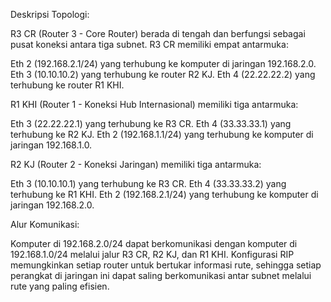 Deskripsi Topologi:

R3 CR (Router 3 - Core Router) berada di tengah dan berfungsi sebagai pusat koneksi antara tiga subnet. R3 CR memiliki empat antarmuka:

Eth 2 (192.168.2.1/24) yang terhubung ke komputer di jaringan 192.168.2.0.
Eth 3 (10.10.10.2) yang terhubung ke router R2 KJ.
Eth 4 (22.22.22.2) yang terhubung ke router R1 KHI.

R1 KHI (Router 1 - Koneksi Hub Internasional) memiliki tiga antarmuka:

Eth 3 (22.22.22.1) yang terhubung ke R3 CR.
Eth 4 (33.33.33.1) yang terhubung ke R2 KJ.
Eth 2 (192.168.1.1/24) yang terhubung ke komputer di jaringan 192.168.1.0.

R2 KJ (Router 2 - Koneksi Jaringan) memiliki tiga antarmuka:

Eth 3 (10.10.10.1) yang terhubung ke R3 CR.
Eth 4 (33.33.33.2) yang terhubung ke R1 KHI.
Eth 2 (192.168.2.1/24) yang terhubung ke komputer di jaringan 192.168.2.0.

Alur Komunikasi: 

Komputer di 192.168.2.0/24 dapat berkomunikasi dengan komputer di 192.168.1.0/24 melalui jalur R3 CR, R2 KJ, dan R1 KHI.
Konfigurasi RIP memungkinkan setiap router untuk bertukar informasi rute, sehingga setiap perangkat di jaringan ini dapat saling berkomunikasi antar subnet melalui rute yang paling efisien.